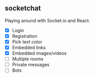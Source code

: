 socketchat
----------
Playing around with Socket.io and React.

- [x] Login
- [x] Registration
- [x] Pick text color
- [x] Embedded links
- [x] Embedded images/videos
- [ ] Multiple rooms
- [ ] Private messages
- [ ] Bots
